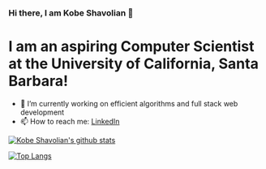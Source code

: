 ### Hi there, I am Kobe Shavolian 👋

# I am an aspiring Computer Scientist at the University of California, Santa Barbara!

- 🔭 I’m currently working on efficient algorithms and full stack web development
- 📫 How to reach me: [LinkedIn](linkedin.com/in/kobe-shavolian-595428170)
<!--
**KobeShav/KobeShav** is a ✨ _special_ ✨ repository because its `README.md` (this file) appears on your GitHub profile.

Here are some ideas to get you started:

- 🔭 I’m currently working on ...
- 🌱 I’m currently learning ...
- 👯 I’m looking to collaborate on ...
- 🤔 I’m looking for help with ...
- 💬 Ask me about ...
- 📫 How to reach me: ...
- 😄 Pronouns: ...
- ⚡ Fun fact: ...
-->

[![Kobe Shavolian's github stats](https://github-readme-stats.vercel.app/api?username=kobeshav)](https://github.com/kobeshav/github-readme-stats?count_private=true)

[![Top Langs](https://github-readme-stats.vercel.app/api/top-langs/?username=kobeshav)](https://github.com/kobeshav/github-readme-stats?count_private=true)
